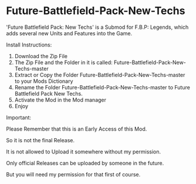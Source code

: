 # Future-Battlefield-Pack-New-Techs
'Future Battlefield Pack: New Techs' is a Submod for F.B.P: Legends, which adds several new Units and Features into the Game.

Install Instructions:
1) Download the Zip File 
2) The Zip File and the Folder in it is called: Future-Battlefield-Pack-New-Techs-master
3) Extract or Copy the Folder Future-Battlefield-Pack-New-Techs-master to your Mods Dictionary 
4) Rename the Folder Future-Battlefield-Pack-New-Techs-master to Future Battlefield Pack New Techs. 
5) Activate the Mod in the Mod manager 
6) Enjoy 

Important:

Please Remember that this is an Early Access of this Mod.

So it is not the final Release. 

It is not allowed to Upload it somewhere without my permission.

Only official Releases can be uploaded by someone in the future. 

But you will need my permission for that first of course. 
